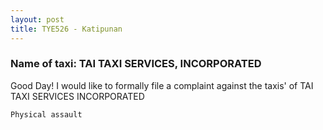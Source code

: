 ```yaml
---
layout: post
title: TYE526 - Katipunan
---
```


### Name of taxi: TAI TAXI SERVICES, INCORPORATED 

Good Day! I would like to formally file a complaint against the taxis' of TAI TAXI SERVICES INCORPORATED 

```Physical assault```
